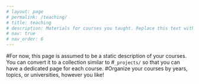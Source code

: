 ```yaml
---
# layout: page
# permalink: /teaching/
# title: teaching
# description: Materials for courses you taught. Replace this text with your description.
# nav: true
# nav_order: 6
---
```


#For now, this page is assumed to be a static description of your courses. You can convert it to a collection similar to #`_projects/` so that you can have a dedicated page for each course.
#Organize your courses by years, topics, or universities, however you like!
